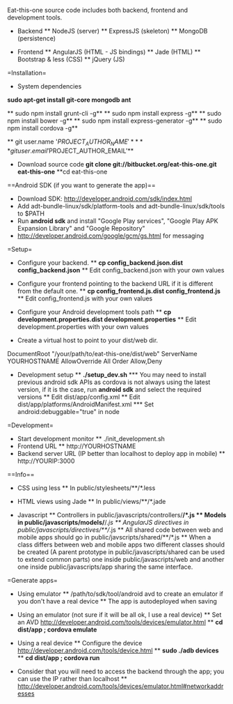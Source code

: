 Eat-this-one source code includes both backend, frontend and development tools.

* Backend
** NodeJS (server)
** ExpressJS (skeleton)
** MongoDB (persistence)

* Frontend
** AngularJS (HTML - JS bindings)
** Jade (HTML)
** Bootstrap & less (CSS)
** jQuery (JS)

=Installation=

* System dependencies

**sudo apt-get install git-core mongodb ant**

** sudo npm install grunt-cli -g**
** sudo npm install express -g**
** sudo npm install bower -g**
** sudo npm install express-generator -g**
** sudo npm install cordova -g**

** git user.name '$PROJECT_AUTHOR_NAME'**
** git user.email '$PROJECT_AUTHOR_EMAIL'**

* Download source code
**git clone git://bitbucket.org/eat-this-one.git eat-this-one**
**cd eat-this-one

==Android SDK (if you want to generate the app)==

* Download SDK: http://developer.android.com/sdk/index.html
* Add adt-bundle-linux/sdk/platform-tools and adt-bundle-linux/sdk/tools to $PATH
* Run **android sdk** and install "Google Play services", "Google Play APK Expansion Library" and "Google Repository"
* http://developer.android.com/google/gcm/gs.html for messaging

=Setup=

* Configure your backend.
** **cp config_backend.json.dist config_backend.json**
** Edit config_backend.json with your own values

* Configure your frontend pointing to the backend URL if it is different from the default one.
** **cp config_frontend.js.dist config_frontend.js**
** Edit config_frontend.js with your own values

* Configure your Android development tools path
** **cp development.properties.dist development.properties**
** Edit development.properties with your own values

* Create a virtual host to point to your dist/web dir.
<VirtualHost YOURHOSTNAME:80>
    DocumentRoot "/your/path/to/eat-this-one/dist/web"
    ServerName YOURHOSTNAME
    <Directory "/your/path/to/eat-this-one/dist/web">
        AllowOverride All
        Order Allow,Deny
    </Directory>
</VirtualHost>

* Development setup
** **./setup_dev.sh**
*** You may need to install previous android sdk APIs as cordova is not always using the latest version, if it is the case, run **android sdk** and select the required versions
** Edit dist/app/config.xml
** Edit dist/app/platforms/AndroidManifest.xml
*** Set android:debuggable="true" in <application> node


=Development=

* Start development monitor
** ./init_development.sh
* Frontend URL
** http://YOURHOSTNAME
* Backend server URL (IP better than localhost to deploy app in mobile)
** http://YOURIP:3000

==Info==

* CSS using less
** In public/stylesheets/**/*.less

* HTML views using Jade
** In public/views/**/*.jade

* Javascript
** Controllers in public/javascripts/controllers/**/*.js
** Models in public/javascripts/models/**/*.js
** AngularJS directives in public/javascripts/directives/**/*.js
** All shared code between web and mobile apps should go in public/javscripts/shared/**/*.js
** When a class differs between web and mobile apps two different classes should be created (A parent prototype in public/javascripts/shared can be used to extend common parts) one inside public/javascripts/web and another one inside public/javascripts/app sharing the same interface.

=Generate apps=

* Using emulator
** /path/to/sdk/tool/android avd to create an emulator if you don't have a real device
** The app is autodeployed when saving

* Using an emulator (not sure if it will be all ok, I use a real device)
** Set an AVD http://developer.android.com/tools/devices/emulator.html
** **cd dist/app ; cordova emulate**
* Using a real device
** Configure the device http://developer.android.com/tools/device.html
** **sudo ./adb devices**
** **cd dist/app ; cordova run**
* Consider that you will need to access the backend through the app; you can use the IP rather than localhost
** http://developer.android.com/tools/devices/emulator.html#networkaddresses
